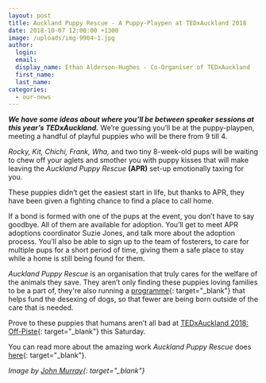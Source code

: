 ```yaml
---
layout: post
title: Auckland Puppy Rescue - A Puppy-Playpen at TEDxAuckland 2018
date: 2018-10-07 12:00:00 +1300
image: /uploads/img-9904-1.jpg
author:
  login:
  email:
  display_name: Ethan Alderson-Hughes - Co-Organiser of TEDxAuckland
  first_name:
  last_name:
categories:
  - our-news
---
```


***We have some ideas about where you’ll be between speaker sessions at this year’s TEDxAuckland.*** We’re guessing you’ll be at the puppy-playpen, meeting a handful of playful puppies who will be there from 9 till 4.

*Rocky, Kit, Chichi, Frank, Wha,* and two tiny 8-week-old pups will be waiting to chew off your aglets and smother you with puppy kisses that will make leaving the *Auckland Puppy Rescue* **(APR)** set-up emotionally taxing for you.

These puppies didn’t get the easiest start in life, but thanks to APR, they have been given a fighting chance to find a place to call home.

If a bond is formed with one of the pups at the event, you don’t have to say goodbye. All of them are available for adoption. You’ll get to meet APR adoptions coordinator Suzie Jones, and talk more about the adoption process. You’ll also be able to sign up to the team of fosterers, to care for multiple pups for a short period of time, giving them a safe place to stay while a home is still being found for them.

*Auckland Puppy Rescue* is an organisation that truly cares for the welfare of the animals they save. They aren’t only finding these puppies loving families to be a part of, they're also running a [programme](http://www.aucklandpuppyrescue.com/neuter-ninjas.php){: target="_blank"} that helps fund the desexing of dogs, so that fewer are being born outside of the care that is needed.

Prove to these puppies that humans aren’t all bad at&nbsp;[TEDxAuckland 2018: Off-Piste](https://tedxauckland.com/events/2018/){: target="_blank"} this Saturday. &nbsp;

You can read more about the amazing work *Auckland Puppy Rescue* does [here](http://www.aucklandpuppyrescue.com/){: target="_blank"}.

*Image by [John Murray](https://www.flickr.com/photos/tedxauckland/albums/72157670522855438){: target="_blank"}*
